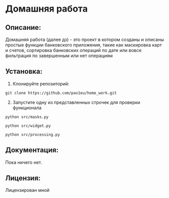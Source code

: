# Домашняя работа 

## Описание:

Домашняя работа (далее дз) - это проект в котором созданы и описаны простые функции банковского приложения,
такие как маскировка карт и счетов, сортировка банковских
операций по дате или вовсе фильтрация по завершенным или нет операциям

## Установка:

1. Клонируйте репозиторий:
```
git clone https://github.com/pav1eu/home_work.git
```
2. Запустите одну из представленных строчек для проверки функционала
```
python src/masks.py

python src/widget.py

python src/processing.py
```
## Документация:

Пока ничего нет.

## Лицензия:

Лицензирован мной